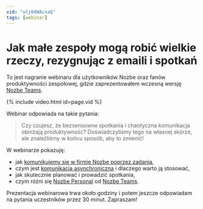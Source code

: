 ```yaml
---
vid: "ulj04WAcxaQ"
tags: [webinar]
---
```


# Jak małe zespoły mogą robić wielkie rzeczy, rezygnując z emaili i spotkań

To jest nagranie webinaru dla użytkowników Nozbe oraz fanów produktywności zespołowej, gdzie zaprezentowałem wczesną wersję [Nozbe Teams](https://nozbe.com/pl/).

{% include video.html id=page.vid %}

<!--More-->

Webinar odpowiada na takie pytania:

> Czy czujesz, że bezsensowne spotkania i chaotyczna komunikacja obniżają produktywność? Doświadczyliśmy tego na własnej skórze, ale znaleźliśmy w końcu sposób, aby to zmienić!

W webinarze pokazuję:

* jak [komunikujemy się w firmie Nozbe poprzez zadania](https://nozbe.com/pl/blog/komunikacja-poprzez-zadania/),
* czym jest [komunikacja asynchroniczna](https://nozbe.com/pl/blog/asynchronous/) i dlaczego warto ją stosować,
* jak skutecznie planować i prowadzić spotkania,
* czym różni się [Nozbe Personal](https://nozbe.com/pl/personal) od [Nozbe Teams](https://nozbe.com/).

Prezentacja webinarowa trwa około godziny i potem jeszcze odpowiadam na pytania uczestników przez 30 minut. Zapraszam!